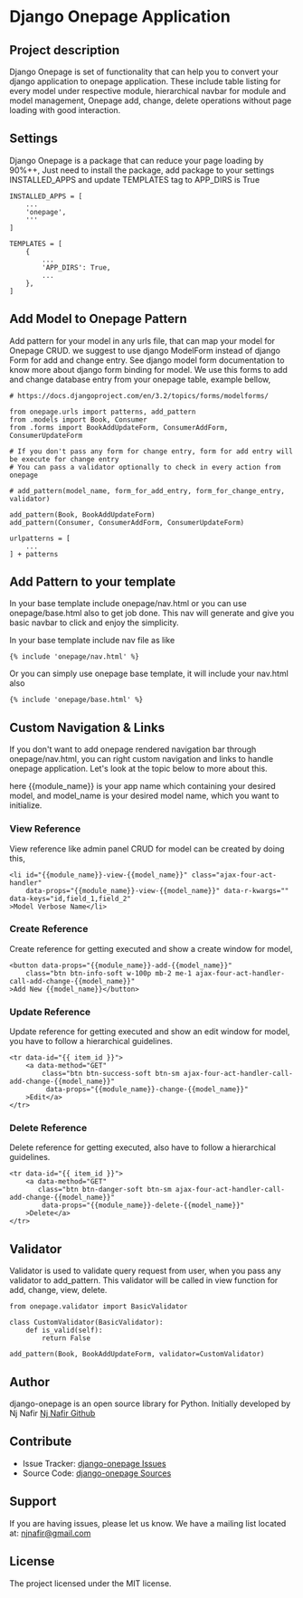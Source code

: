 # Django Onepage Application

## Project description

Django Onepage is set of functionality that can help you to convert your django application to onepage application. 
These include table listing for every model under respective module, hierarchical navbar for module and model management, 
Onepage add, change, delete operations without page loading with good interaction.


## Settings

Django Onepage is a package that can reduce your page loading by 90%++, Just need to install the package, 
add package to your settings INSTALLED_APPS and update TEMPLATES tag to APP_DIRS is True

    INSTALLED_APPS = [
        ...
        'onepage',
        '''
    ]

    TEMPLATES = [
        {
            ...
            'APP_DIRS': True,
            ...
        },
    ]


## Add Model to Onepage Pattern

Add pattern for your model in any urls file, that can map your model for Onepage CRUD.
we suggest to use django ModelForm instead of django Form for add and change entry.
See django model form documentation to know more about django form binding for model.
We use this forms to add and change database entry from your onepage table, example bellow,
    
    # https://docs.djangoproject.com/en/3.2/topics/forms/modelforms/

    from onepage.urls import patterns, add_pattern
    from .models import Book, Consumer
    from .forms import BookAddUpdateForm, ConsumerAddForm, ConsumerUpdateForm

    # If you don't pass any form for change entry, form for add entry will be execute for change entry
    # You can pass a validator optionally to check in every action from onepage

    # add_pattern(model_name, form_for_add_entry, form_for_change_entry, validator)

    add_pattern(Book, BookAddUpdateForm)
    add_pattern(Consumer, ConsumerAddForm, ConsumerUpdateForm)

    urlpatterns = [
        ...
    ] + patterns


## Add Pattern to your template

In your base template include onepage/nav.html or you can use onepage/base.html also to get job done.
This nav will generate and give you basic navbar to click and enjoy the simplicity.

In your base template include nav file as like

    {% include 'onepage/nav.html' %}

Or you can simply use onepage base template, it will include your nav.html also

    {% include 'onepage/base.html' %}


## Custom Navigation & Links

If you don't want to add onepage rendered navigation bar through onepage/nav.html, you can right custom
navigation and links to handle onepage application. Let's look at the topic below to more about this.

here {{module_name}} is your app name which containing your desired model, and model_name is your 
desired model name, which you want to initialize.

### View Reference

View reference like admin panel CRUD for model can be created by doing this,

    <li id="{{module_name}}-view-{{model_name}}" class="ajax-four-act-handler"
        data-props="{{module_name}}-view-{{model_name}}" data-r-kwargs="" data-keys="id,field_1,field_2"
    >Model Verbose Name</li>

### Create Reference

Create reference for getting executed and show a create window for model,

    <button data-props="{{module_name}}-add-{{model_name}}"
        class="btn btn-info-soft w-100p mb-2 me-1 ajax-four-act-handler-call-add-change-{{model_name}}"
    >Add New {{model_name}}</button>

### Update Reference

Update reference for getting executed and show an edit window for model, you have to 
follow a hierarchical guidelines.

    <tr data-id="{{ item_id }}">
        <a data-method="GET"
            class="btn btn-success-soft btn-sm ajax-four-act-handler-call-add-change-{{model_name}}" 
             data-props="{{module_name}}-change-{{model_name}}"
        >Edit</a>
    </tr>

### Delete Reference

Delete reference for getting executed, also have to follow a hierarchical guidelines.

    <tr data-id="{{ item_id }}">
        <a data-method="GET"
           class="btn btn-danger-soft btn-sm ajax-four-act-handler-call-add-change-{{model_name}}"
            data-props="{{module_name}}-delete-{{model_name}}"
        >Delete</a>
    </tr>

## Validator

Validator is used to validate query request from user, when you pass any validator to add_pattern.
This validator will be called in view function for add, change, view, delete.


    from onepage.validator import BasicValidator

    class CustomValidator(BasicValidator):
        def is_valid(self):
            return False

    add_pattern(Book, BookAddUpdateForm, validator=CustomValidator)


## Author

django-onepage is an open source library for Python.
Initially developed by Nj Nafir [Nj Nafir Github](https://github.com/njNafir)


## Contribute
- Issue Tracker: [django-onepage Issues](https://github.com/njNafir/django-onepage/issues)
- Source Code: [django-onepage Sources](https://github.com/njNafir/django-onepage)


## Support

If you are having issues, please let us know.
We have a mailing list located at: njnafir@gmail.com


## License
The project licensed under the MIT license.
